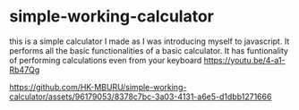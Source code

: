 # simple-working-calculator
this is a simple calculator I made as I was introducing myself to javascript. It performs all the basic functionalities of a basic calculator.
It has funtionality of performing calculations even from your keyboard 
https://youtu.be/4-a1-Rb47Qg


https://github.com/HK-MBURU/simple-working-calculator/assets/96179053/8378c7bc-3a03-4131-a6e5-d1dbb1271666

